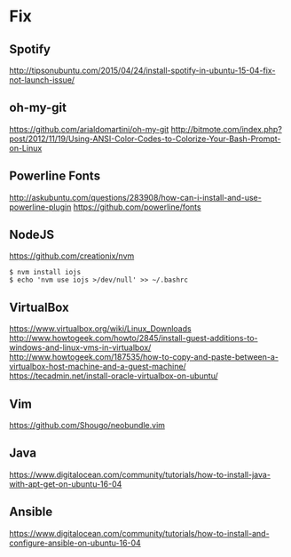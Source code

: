 # Fix

## Spotify

http://tipsonubuntu.com/2015/04/24/install-spotify-in-ubuntu-15-04-fix-not-launch-issue/

## oh-my-git

https://github.com/arialdomartini/oh-my-git
http://bitmote.com/index.php?post/2012/11/19/Using-ANSI-Color-Codes-to-Colorize-Your-Bash-Prompt-on-Linux

## Powerline Fonts

http://askubuntu.com/questions/283908/how-can-i-install-and-use-powerline-plugin
https://github.com/powerline/fonts

## NodeJS

https://github.com/creationix/nvm

    $ nvm install iojs
    $ echo 'nvm use iojs >/dev/null' >> ~/.bashrc

## VirtualBox

https://www.virtualbox.org/wiki/Linux_Downloads
http://www.howtogeek.com/howto/2845/install-guest-additions-to-windows-and-linux-vms-in-virtualbox/
http://www.howtogeek.com/187535/how-to-copy-and-paste-between-a-virtualbox-host-machine-and-a-guest-machine/
https://tecadmin.net/install-oracle-virtualbox-on-ubuntu/

## Vim

https://github.com/Shougo/neobundle.vim

## Java

https://www.digitalocean.com/community/tutorials/how-to-install-java-with-apt-get-on-ubuntu-16-04

## Ansible

https://www.digitalocean.com/community/tutorials/how-to-install-and-configure-ansible-on-ubuntu-16-04
